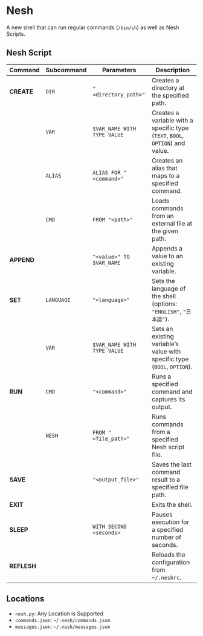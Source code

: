 # Nesh
A new shell that can run regular commands (`/bin/sh`) as well as Nesh Scripts.

## Nesh Script

| Command      | Subcommand         | Parameters                  | Description                                                                                       |
|--------------|--------------------|-----------------------------|---------------------------------------------------------------------------------------------------|
| **CREATE**   | `DIR`              | `"<directory_path>"`        | Creates a directory at the specified path.                                                       |
|              | `VAR`              | `$VAR_NAME WITH TYPE VALUE` | Creates a variable with a specific type (`TEXT`, `BOOL`, `OPTION`) and value.                     |
|              | `ALIAS`            | `ALIAS FOR "<command>"`     | Creates an alias that maps to a specified command.                                               |
|              | `CMD`              | `FROM "<path>"`             | Loads commands from an external file at the given path.                                          |
| **APPEND**   |                    | `"<value>" TO $VAR_NAME`    | Appends a value to an existing variable.                                                         |
| **SET**      | `LANGUAGE`         | `"<language>"`              | Sets the language of the shell (options: `"ENGLISH"`, `"日本語"`).                                |
|              | `VAR`              | `$VAR_NAME WITH TYPE VALUE` | Sets an existing variable’s value with specific type (`BOOL`, `OPTION`).                          |
| **RUN**      | `CMD`              | `"<command>"`               | Runs a specified command and captures its output.                                                |
|              | `NESH`             | `FROM "<file_path>"`        | Runs commands from a specified Nesh script file.                                                 |
| **SAVE**     |                    | `"<output_file>"`           | Saves the last command result to a specified file path.                                          |
| **EXIT**     |                    |                             | Exits the shell.                                                                                  |
| **SLEEP**    |                    | `WITH SECOND <seconds>`     | Pauses execution for a specified number of seconds.                                              |
| **REFLESH**  |                    |                             | Reloads the configuration from `~/.neshrc`.                                                      |

## Locations
- `nesh.py`: Any Location is Supported
- `commands.json`: `~/.nesh/commands.json`
- `messages.json`: `~/.nesh/messages.json`
